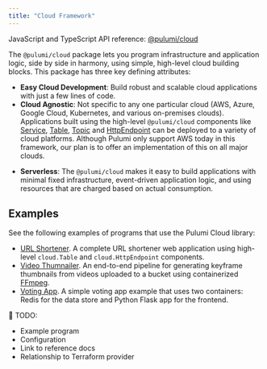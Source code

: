 ```yaml
---
title: "Cloud Framework"
---
```


JavaScript and TypeScript API reference: [@pulumi/cloud](../packages/pulumi-cloud)

The `@pulumi/cloud` package lets you program infrastructure and application logic, side by side in harmony, using
simple, high-level cloud building blocks.  This package has three key defining attributes:

- **Easy Cloud Development**: Build robust and scalable cloud applications with just a few lines of code.
- **Cloud Agnostic**: Not specific to any one particular cloud (AWS, Azure, Google Cloud, Kubernetes, and various on-premises clouds). Applications built using the high-level `@pulumi/cloud` components like [Service], [Table], [Topic] and [HttpEndpoint] can be deployed to a variety of cloud platforms. Although Pulumi only support AWS today in this framework, our plan is to offer an implementation of this on all major clouds.
* **Serverless**: The `@pulumi/cloud` makes it easy to build applications with minimal fixed infrastructure, event-driven application logic, and using resources that are charged based on actual consumption.

## Examples

See the following examples of programs that use the Pulumi Cloud library:

- [URL Shortener](https://github.com/pulumi/examples/tree/master/cloud-ts-url-shortener/). A complete URL shortener web application using high-level `cloud.Table` and `cloud.HttpEndpoint` components.
- [Video Thumnailer](https://github.com/pulumi/examples/tree/master/cloud-js-thumbnailer/). An end-to-end pipeline for generating keyframe thumbnails from videos uploaded to a bucket using containerized [FFmpeg](https://www.ffmpeg.org/).  
- [Voting App](https://github.com/pulumi/examples/tree/master/cloud-ts-voting-app). A simple voting app example that uses two containers: Redis for the data store and Python Flask app for the frontend.

🚧 TODO:
* Example program
* Configuration
* Link to reference docs
* Relationship to Terraform provider

<!-- LINKS -->

[Service]: /packages/pulumi-cloud/interfaces/_service_.service.html
[Table]: /packages/pulumi-cloud/interfaces/_service_.service.html
[Topic]: /packages/pulumi-cloud/interfaces/_topic_.topic.html
[HttpEndpoint]: /packages/pulumi-cloud/interfaces/_httpendpoint_.httpendpoint.html